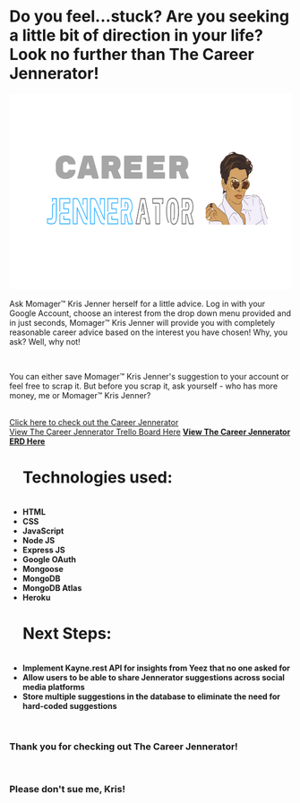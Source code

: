 <h1>Do you feel...stuck? Are you seeking a little bit of direction in your life? Look no further than The Career Jennerator!</h1>

<img src="/public/images/indexpage.png" width="600" height="350">
<p>Ask Momager™️ Kris Jenner herself for a little advice. Log in with your Google Account, choose an interest from the drop down menu provided and in just seconds, Momager™️ Kris Jenner will provide you with completely reasonable career advice based on the interest you have chosen! Why, you ask? Well, why not!</p>
<br>
<p>You can either save Momager™️ Kris Jenner's suggestion to your account or feel free to scrap it. But before you scrap it, ask yourself - who has more money, me or Momager™️ Kris Jenner?</p>
<br>
<a href="https://career-jennerator.herokuapp.com/">Click here to check out the Career Jennerator</a>
<br>
<a href="https://trello.com/b/DiE1cRQD/project-2-crud-application-career-jennerator">View The Career Jennerator Trello Board Here</a>
<b>
<a href="https://lucid.app/lucidchart/a7cd76a3-9b71-4f03-a680-3b66177d7840/edit?page=0_0#">View The Career Jennerator ERD Here</a>
<br>
<ul><h1>Technologies used:</h1>
<br>
<li>HTML</li>
<li>CSS</li>
<li>JavaScript</li>
<li>Node JS</li>
<li>Express JS</li>
<li>Google OAuth</li>
<li>Mongoose</li>
<li>MongoDB</li>
<li>MongoDB Atlas</li>
<li>Heroku</li>
</ul>

<ul><h1>Next Steps:</h1>
<br>
<li>Implement Kayne.rest API for insights from Yeez that no one asked for</li>
<li>Allow users to be able to share Jennerator suggestions across social media platforms</li>
<li>Store multiple suggestions in the database to eliminate the need for hard-coded suggestions</li>
</ul>
<br>
<h3>Thank you for checking out The Career Jennerator!</h3> 
<br>
<h3>Please don't sue me, Kris!</h3>



